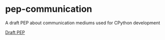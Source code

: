 # pep-communication


A draft PEP about communication mediums used for CPython development

[Draft PEP](https://pep-communication.readthedocs.io/en/latest/outline-pep-9999.html)
